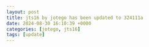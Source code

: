 ```yaml
---
layout: post
title: jts16 by jotego has been updated to 324111a
date: 2024-08-30 16:10:39 +0000
categories: [jotego, jts16]
tags: [update]
---
```


